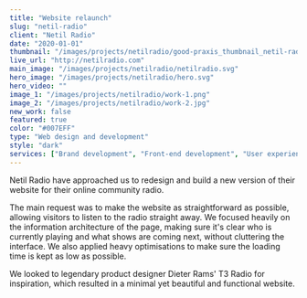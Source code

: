 ```yaml
---
title: "Website relaunch"
slug: "netil-radio"
client: "Netil Radio"
date: "2020-01-01"
thumbnail: "/images/projects/netilradio/good-praxis_thumbnail_netil-radio.svg"
live_url: "http://netilradio.com"
main_image: "/images/projects/netilradio/netilradio.svg"
hero_image: "/images/projects/netilradio/hero.svg"
hero_video: ""
image_1: "/images/projects/netilradio/work-1.png"
image_2: "/images/projects/netilradio/work-2.jpg"
new_work: false
featured: true
color: "#007EFF"
type: "Web design and development"
style: "dark"
services: ["Brand development", "Front-end development", "User experience design", "User interface design"]
---
```

Netil Radio have approached us to redesign and build a new version of their
website for their online community radio.

The main request was to make the website as straightforward as possible,
allowing visitors to listen to the radio straight away. We focused heavily on
the information architecture of the page, making sure it's clear who is currently
playing and what shows are coming next, without cluttering the interface. We also
applied heavy optimisations to make sure the loading time is kept as low as possible.

We looked to legendary product designer Dieter Rams' T3 Radio for inspiration,
which resulted in a minimal yet beautiful and functional website.
